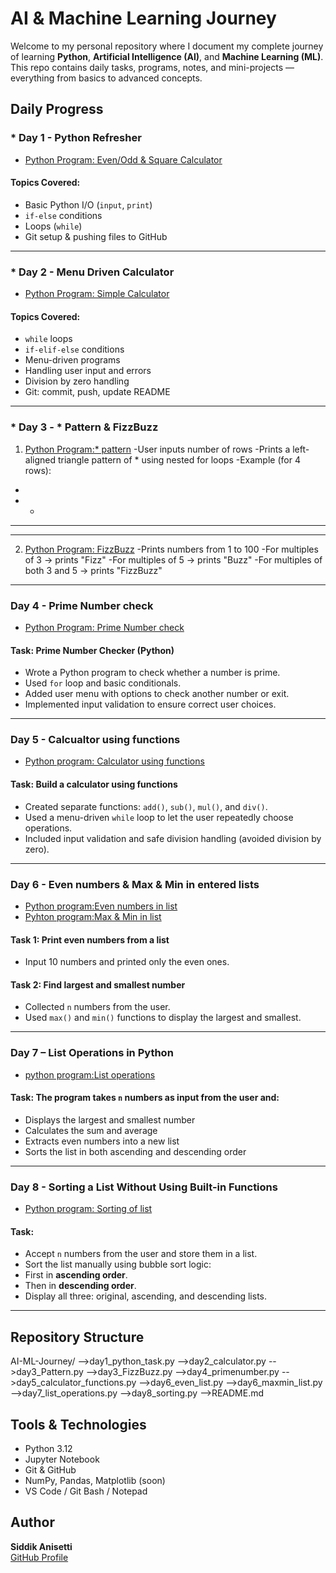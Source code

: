 #  AI & Machine Learning Journey 

Welcome to my personal repository where I document my complete journey of learning **Python**, **Artificial Intelligence (AI)**, and **Machine Learning (ML)**.  
This repo contains daily tasks, programs, notes, and mini-projects — everything from basics to advanced concepts.


##  Daily Progress

### * Day 1 - Python Refresher
- [Python Program: Even/Odd & Square Calculator](day1_python_task.py)

####  Topics Covered:
- Basic Python I/O (`input`, `print`)
- `if-else` conditions
- Loops (`while`)
- Git setup & pushing files to GitHub

---

### * Day 2 - Menu Driven Calculator
- [Python Program: Simple Calculator](day2_calculator.py)

####  Topics Covered:
- `while` loops
- `if-elif-else` conditions
- Menu-driven programs
- Handling user input and errors
- Division by zero handling
- Git: commit, push, update README

---

### * Day 3 - * Pattern & FizzBuzz
  1. [Python Program:* pattern](day3_pattern.py)
   -User inputs number of rows
   -Prints a left-aligned triangle pattern of * using nested for loops
   -Example (for 4 rows):

   *
   * *
   * * *
   * * * *
  2. [Python Program: FizzBuzz](day3_FizzBuzz.py)
   -Prints numbers from 1 to 100
   -For multiples of 3 → prints "Fizz"
   -For multiples of 5 → prints "Buzz"
   -For multiples of both 3 and 5 → prints "FizzBuzz"
---

### Day 4 - Prime Number check
- [Python Program: Prime Number check](day4_primenumber.py)

#### Task: Prime Number Checker (Python)
- Wrote a Python program to check whether a number is prime.
- Used `for` loop and basic conditionals.
- Added user menu with options to check another number or exit.
- Implemented input validation to ensure correct user choices.

---

### Day 5 - Calcualtor using functions
- [Python program: Calculator using functions](day5_calculator_functions.py)

#### Task: Build a calculator using functions  
- Created separate functions: `add()`, `sub()`, `mul()`, and `div()`.
- Used a menu-driven `while` loop to let the user repeatedly choose operations.
- Included input validation and safe division handling (avoided division by zero).

---

### Day 6 - Even numbers & Max & Min in entered lists
- [Python program:Even numbers in list](day6_even_list.py)
- [Pyhton program:Max & Min in list](day6_maxmin_list.py)

#### Task 1: Print even numbers from a list  
- Input 10 numbers and printed only the even ones.

#### Task 2: Find largest and smallest number  
- Collected `n` numbers from the user.
- Used `max()` and `min()` functions to display the largest and smallest.

---

### Day 7 – List Operations in Python
- [python program:List operations](day7_list_operations.py)

#### Task: The program takes `n` numbers as input from the user and:
- Displays the largest and smallest number
- Calculates the sum and average
- Extracts even numbers into a new list
- Sorts the list in both ascending and descending order

---

### Day 8 - Sorting a List Without Using Built-in Functions
 - [Python program: Sorting of list](day8.sorting.py)

#### Task:
- Accept `n` numbers from the user and store them in a list.
- Sort the list manually using bubble sort logic:
- First in **ascending order**.
- Then in **descending order**.
- Display all three: original, ascending, and descending lists.

---

##  Repository Structure

AI-ML-Journey/
 -->day1_python_task.py
 -->day2_calculator.py
 -->day3_Pattern.py
 -->day3_FizzBuzz.py
 -->day4_primenumber.py
 -->day5_calculator_functions.py
 -->day6_even_list.py
 -->day6_maxmin_list.py
 -->day7_list_operations.py
 -->day8_sorting.py
 -->README.md

## Tools & Technologies

- Python 3.12
- Jupyter Notebook
- Git & GitHub
- NumPy, Pandas, Matplotlib (soon)
- VS Code / Git Bash / Notepad


## Author

**Siddik Anisetti**  
[GitHub Profile](https://github.com/SIDDIKANISETTI07)


